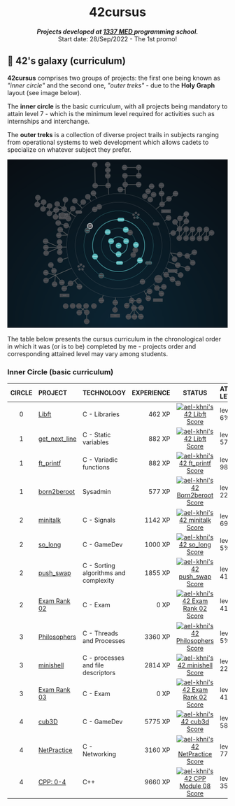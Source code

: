 <h1 align="center">
	42cursus
</h1>

<p align="center">
	<b><i>Projects developed at <a href="https://www.133.ma/">1337 MED </a> programming school.</i></b><br>
	Start date: 28/Sep/2022 - The 1st promo!
</p>

## 🌌 42's galaxy (curriculum)

**42cursus** comprises two groups of projects: the first one being known as _"inner circle"_ and the second one, _"outer treks"_ - due to the **Holy Graph** layout (see image below).

The **inner circle** is the basic curriculum, with all projects being mandatory to attain level 7 - which is the minimum level required for activities such as internships and interchange.

The **outer treks** is a collection of diverse project trails in subjects ranging from operational systems to web development which allows cadets to specialize on whatever subject they prefer.

![42's galaxy](https://raw.githubusercontent.com/abouabra/1337-journey/master/imgs/HolyGraph.png)

The table below presents the cursus curriculum in the chronological order in which it was (or is to be) completed by me - projects order and corresponding attained level may vary among students.

### Inner Circle (basic curriculum)

|CIRCLE	|PROJECT							|TECHNOLOGY				|EXPERIENCE		|STATUS						|ATTAINED LEVEL	|
|:-:	|:--								|:--					|--:			|:-:						|:--			|
|0		|[Libft](https://github.com/abouabra/ft_libft)| C	- Libraries					|462 XP			|[![ael-khni's 42 Libft Score](https://badge42.vercel.app/api/v2/cl10eh4l9000609jpe6hwaodr/project/2399862)](https://github.com/JaeSeoKim/badge42)	|level 1 - 6%	|
|1		|[get_next_line](https://github.com/abouabra/get_next_line)| C	- Static variables					|882 XP			|[![ael-khni's 42 Libft Score](https://badge42.vercel.app/api/v2/cl10eh4l9000609jpe6hwaodr/project/2399862)](https://github.com/JaeSeoKim/badge42)	|level 1 - 57%	|
|1		|[ft_printf](https://github.com/abouabra/ft_printf)| C	- Variadic functions					|882 XP			|[![ael-khni's 42 ft_printf Score](https://badge42.vercel.app/api/v2/cl10eh4l9000609jpe6hwaodr/project/2414645)](https://github.com/JaeSeoKim/badge42)	|level 1 - 98%	|
|1		|[born2beroot](https://github.com/abouabra/Born2BeRoot)			|Sysadmin				|577 XP			|[![ael-khni's 42 Born2beroot Score](https://badge42.vercel.app/api/v2/cl10eh4l9000609jpe6hwaodr/project/2417413)](https://github.com/JaeSeoKim/badge42)	|level 2 - 22%	|
|2		|[minitalk](https://github.com/abouabra/mini_Talk)			| C - Signals				|1142  XP			|[![ael-khni's 42 minitalk Score](https://badge42.vercel.app/api/v2/cl10eh4l9000609jpe6hwaodr/project/2433544)](https://github.com/JaeSeoKim/badge42)	|level 2 - 69%	|
|2		|[so_long](https://github.com/abouabra/so_long)			| C - GameDev				|1000  XP			|[![ael-khni's 42 so_long Score](https://badge42.vercel.app/api/v2/cl10eh4l9000609jpe6hwaodr/project/2443356)](https://github.com/JaeSeoKim/badge42)	|level  3 - 5%	|
|2		|[push_swap](https://github.com/abouabra/push_swap)			| C - Sorting algorithms and complexity				|1855  XP			|[![ael-khni's 42 push_swap Score](https://badge42.vercel.app/api/v2/cl10eh4l9000609jpe6hwaodr/project/2457805)](https://github.com/JaeSeoKim/badge42)	|level   3 - 41%	|
|2		|[Exam Rank 02](#)			| C - Exam			|0  XP			|[![ael-khni's 42 Exam Rank 02 Score](https://badge42.vercel.app/api/v2/cl10eh4l9000609jpe6hwaodr/project/2443609)](https://github.com/JaeSeoKim/badge42)	|level   3 - 41%	|
|3		|[Philosophers](https://github.com/abouabra/Philosophers)			| C - Threads and Processes				|3360  XP			|[![ael-khni's 42 Philosophers Score](https://badge42.vercel.app/api/v2/cl10eh4l9000609jpe6hwaodr/project/2490088)](https://github.com/JaeSeoKim/badge42) |level 4 - 5%	|
|3		|[minishell](https://github.com/abouabra/MiniShell)			| C - processes and file descriptors			|2814 XP			|[![ael-khni's 42 minishell Score](https://badge42.vercel.app/api/v2/cl10eh4l9000609jpe6hwaodr/project/2530138)](https://github.com/JaeSeoKim/badge42) |level 4 - 22%	|
|3		|[Exam Rank 03](#)			| C - Exam			|0  XP			|[![ael-khni's 42 Exam Rank 02 Score](https://badge42.vercel.app/api/v2/cl10eh4l9000609jpe6hwaodr/project/2443609)](https://github.com/JaeSeoKim/badge42)	|level   3 - 41%	|
|4		|[cub3D](https://github.com/abouabra/Cub3D)			| C - GameDev			| 5775 XP | [![ael-khni's 42 cub3d Score](https://badge42.vercel.app/api/v2/cl10eh4l9000609jpe6hwaodr/project/2637602)](https://github.com/JaeSeoKim/badge42) | level 4 - 58%	|
|4		|[NetPractice](https://github.com/abouabra/NetPractice)			| C - Networking			| 3160 XP | [![ael-khni's 42 NetPractice Score](https://badge42.vercel.app/api/v2/cl10eh4l9000609jpe6hwaodr/project/2640011)](https://github.com/JaeSeoKim/badge42) | level 4 - 77%	|
|4		|[CPP: 0-4](https://github.com/abouabra/CPP)			| C++			| 9660 XP | [![ael-khni's 42 CPP Module 08 Score](https://badge42.vercel.app/api/v2/cl10eh4l9000609jpe6hwaodr/project/2723075)](https://github.com/JaeSeoKim/badge42) | level 5 - 35%	|
